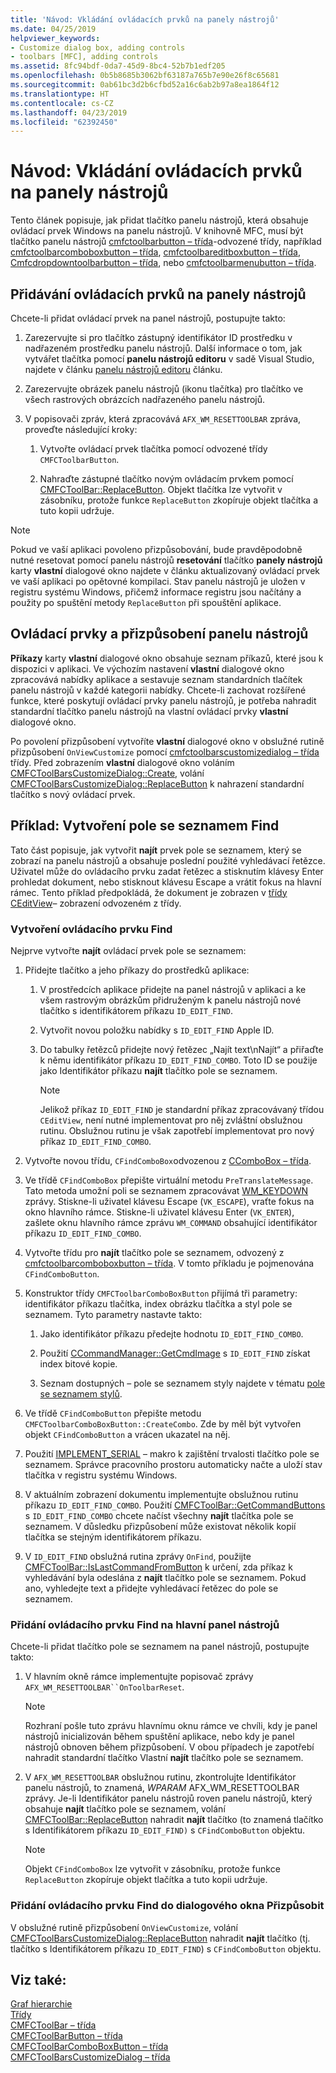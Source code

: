 ```yaml
---
title: 'Návod: Vkládání ovládacích prvků na panely nástrojů'
ms.date: 04/25/2019
helpviewer_keywords:
- Customize dialog box, adding controls
- toolbars [MFC], adding controls
ms.assetid: 8fc94bdf-0da7-45d9-8bc4-52b7b1edf205
ms.openlocfilehash: 0b5b8685b3062bf63187a765b7e90e26f8c65681
ms.sourcegitcommit: 0ab61bc3d2b6cfbd52a16c6ab2b97a8ea1864f12
ms.translationtype: HT
ms.contentlocale: cs-CZ
ms.lasthandoff: 04/23/2019
ms.locfileid: "62392450"
---
```

# <a name="walkthrough-putting-controls-on-toolbars"></a>Návod: Vkládání ovládacích prvků na panely nástrojů

Tento článek popisuje, jak přidat tlačítko panelu nástrojů, která obsahuje ovládací prvek Windows na panelu nástrojů. V knihovně MFC, musí být tlačítko panelu nástrojů [cmfctoolbarbutton – třída](../mfc/reference/cmfctoolbarbutton-class.md)-odvozené třídy, například [cmfctoolbarcomboboxbutton – třída](../mfc/reference/cmfctoolbarcomboboxbutton-class.md), [cmfctoolbareditboxbutton – třída](../mfc/reference/cmfctoolbareditboxbutton-class.md), [Cmfcdropdowntoolbarbutton – třída](../mfc/reference/cmfcdropdowntoolbarbutton-class.md), nebo [cmfctoolbarmenubutton – třída](../mfc/reference/cmfctoolbarmenubutton-class.md).

## <a name="adding-controls-to-toolbars"></a>Přidávání ovládacích prvků na panely nástrojů

Chcete-li přidat ovládací prvek na panel nástrojů, postupujte takto:

1. Zarezervujte si pro tlačítko zástupný identifikátor ID prostředku v nadřazeném prostředku panelu nástrojů. Další informace o tom, jak vytvářet tlačítka pomocí **panelu nástrojů editoru** v sadě Visual Studio, najdete v článku [panelu nástrojů editoru](../windows/toolbar-editor.md) článku.

1. Zarezervujte obrázek panelu nástrojů (ikonu tlačítka) pro tlačítko ve všech rastrových obrázcích nadřazeného panelu nástrojů.

1. V popisovači zpráv, která zpracovává `AFX_WM_RESETTOOLBAR` zpráva, proveďte následující kroky:

   1. Vytvořte ovládací prvek tlačítka pomocí odvozené třídy `CMFCToolbarButton`.

   1. Nahraďte zástupné tlačítko novým ovládacím prvkem pomocí [CMFCToolBar::ReplaceButton](../mfc/reference/cmfctoolbar-class.md#replacebutton). Objekt tlačítka lze vytvořit v zásobníku, protože funkce `ReplaceButton` zkopíruje objekt tlačítka a tuto kopii udržuje.

> [!NOTE]
>  Pokud ve vaší aplikaci povoleno přizpůsobování, bude pravděpodobně nutné resetovat pomocí panelu nástrojů **resetování** tlačítko **panely nástrojů** karty **vlastní** dialogové okno najdete v článku aktualizovaný ovládací prvek ve vaší aplikaci po opětovné kompilaci. Stav panelu nástrojů je uložen v registru systému Windows, přičemž informace registru jsou načítány a použity po spuštění metody `ReplaceButton` při spouštění aplikace.

## <a name="toolbar-controls-and-customization"></a>Ovládací prvky a přizpůsobení panelu nástrojů

**Příkazy** karty **vlastní** dialogové okno obsahuje seznam příkazů, které jsou k dispozici v aplikaci. Ve výchozím nastavení **vlastní** dialogové okno zpracovává nabídky aplikace a sestavuje seznam standardních tlačítek panelu nástrojů v každé kategorii nabídky. Chcete-li zachovat rozšířené funkce, které poskytují ovládací prvky panelu nástrojů, je potřeba nahradit standardní tlačítko panelu nástrojů na vlastní ovládací prvky **vlastní** dialogové okno.

Po povolení přizpůsobení vytvoříte **vlastní** dialogové okno v obslužné rutině přizpůsobení `OnViewCustomize` pomocí [cmfctoolbarscustomizedialog – třída](../mfc/reference/cmfctoolbarscustomizedialog-class.md) třídy. Před zobrazením **vlastní** dialogové okno voláním [CMFCToolBarsCustomizeDialog::Create](../mfc/reference/cmfctoolbarscustomizedialog-class.md#create), volání [CMFCToolBarsCustomizeDialog::ReplaceButton](../mfc/reference/cmfctoolbarscustomizedialog-class.md#replacebutton) k nahrazení standardní tlačítko s nový ovládací prvek.

## <a name="example-creating-a-find-combo-box"></a>Příklad: Vytvoření pole se seznamem Find

Tato část popisuje, jak vytvořit **najít** prvek pole se seznamem, který se zobrazí na panelu nástrojů a obsahuje poslední použité vyhledávací řetězce. Uživatel může do ovládacího prvku zadat řetězec a stisknutím klávesy Enter prohledat dokument, nebo stisknout klávesu Escape a vrátit fokus na hlavní rámec. Tento příklad předpokládá, že dokument je zobrazen v [třídy CEditView](../mfc/reference/ceditview-class.md)– zobrazení odvozeném z třídy.

### <a name="creating-the-find-control"></a>Vytvoření ovládacího prvku Find

Nejprve vytvořte **najít** ovládací prvek pole se seznamem:

1. Přidejte tlačítko a jeho příkazy do prostředků aplikace:

   1. V prostředcích aplikace přidejte na panel nástrojů v aplikaci a ke všem rastrovým obrázkům přidruženým k panelu nástrojů nové tlačítko s identifikátorem příkazu `ID_EDIT_FIND`.

   1. Vytvořit novou položku nabídky s `ID_EDIT_FIND` Apple ID.

   1. Do tabulky řetězců přidejte nový řetězec „Najít text\nNajít“ a přiřaďte k němu identifikátor příkazu `ID_EDIT_FIND_COMBO`. Toto ID se použije jako Identifikátor příkazu **najít** tlačítko pole se seznamem.

        > [!NOTE]
        > Jelikož příkaz `ID_EDIT_FIND` je standardní příkaz zpracovávaný třídou `CEditView`, není nutné implementovat pro něj zvláštní obslužnou rutinu.  Obslužnou rutinu je však zapotřebí implementovat pro nový příkaz `ID_EDIT_FIND_COMBO`.

1. Vytvořte novou třídu, `CFindComboBox`odvozenou z [CComboBox – třída](../mfc/reference/ccombobox-class.md).

1. Ve třídě `CFindComboBox` přepište virtuální metodu `PreTranslateMessage`. Tato metoda umožní poli se seznamem zpracovávat [WM_KEYDOWN](/windows/desktop/inputdev/wm-keydown) zprávy. Stiskne-li uživatel klávesu Escape (`VK_ESCAPE`), vraťte fokus na okno hlavního rámce. Stiskne-li uživatel klávesu Enter (`VK_ENTER`), zašlete oknu hlavního rámce zprávu `WM_COMMAND` obsahující identifikátor příkazu `ID_EDIT_FIND_COMBO`.

1. Vytvořte třídu pro **najít** tlačítko pole se seznamem, odvozený z [cmfctoolbarcomboboxbutton – třída](../mfc/reference/cmfctoolbarcomboboxbutton-class.md). V tomto příkladu je pojmenována `CFindComboButton`.

1. Konstruktor třídy `CMFCToolbarComboBoxButton` přijímá tři parametry: identifikátor příkazu tlačítka, index obrázku tlačítka a styl pole se seznamem. Tyto parametry nastavte takto:

   1. Jako identifikátor příkazu předejte hodnotu `ID_EDIT_FIND_COMBO`.

   1. Použití [CCommandManager::GetCmdImage](reference/internal-classes.md) s `ID_EDIT_FIND` získat index bitové kopie.

   1. Seznam dostupných – pole se seznamem styly najdete v tématu [pole se seznamem stylů](../mfc/reference/styles-used-by-mfc.md#combo-box-styles).

1. Ve třídě `CFindComboButton` přepište metodu `CMFCToolbarComboBoxButton::CreateCombo`. Zde by měl být vytvořen objekt `CFindComboButton` a vrácen ukazatel na něj.

1. Použití [IMPLEMENT_SERIAL](../mfc/reference/run-time-object-model-services.md#implement_serial) – makro k zajištění trvalosti tlačítko pole se seznamem. Správce pracovního prostoru automaticky načte a uloží stav tlačítka v registru systému Windows.

1. V aktuálním zobrazení dokumentu implementujte obslužnou rutinu příkazu `ID_EDIT_FIND_COMBO`. Použití [CMFCToolBar::GetCommandButtons](../mfc/reference/cmfctoolbar-class.md#getcommandbuttons) s `ID_EDIT_FIND_COMBO` chcete načíst všechny **najít** tlačítka pole se seznamem. V důsledku přizpůsobení může existovat několik kopií tlačítka se stejným identifikátorem příkazu.

1. V `ID_EDIT_FIND` obslužná rutina zprávy `OnFind`, použijte [CMFCToolBar::IsLastCommandFromButton](../mfc/reference/cmfctoolbar-class.md#islastcommandfrombutton) k určení, zda příkaz k vyhledávání byla odeslána z **najít** tlačítko pole se seznamem. Pokud ano, vyhledejte text a přidejte vyhledávací řetězec do pole se seznamem.

### <a name="adding-the-find-control-to-the-main-toolbar"></a>Přidání ovládacího prvku Find na hlavní panel nástrojů

Chcete-li přidat tlačítko pole se seznamem na panel nástrojů, postupujte takto:

1. V hlavním okně rámce implementujte popisovač zprávy `AFX_WM_RESETTOOLBAR``OnToolbarReset`.

    > [!NOTE]
    > Rozhraní pošle tuto zprávu hlavnímu oknu rámce ve chvíli, kdy je panel nástrojů inicializován během spuštění aplikace, nebo kdy je panel nástrojů obnoven během přizpůsobení. V obou případech je zapotřebí nahradit standardní tlačítko Vlastní **najít** tlačítko pole se seznamem.

1. V `AFX_WM_RESETTOOLBAR` obslužnou rutinu, zkontrolujte Identifikátor panelu nástrojů, to znamená, *WPARAM* AFX_WM_RESETTOOLBAR zprávy. Je-li Identifikátor panelu nástrojů roven panelu nástrojů, který obsahuje **najít** tlačítko pole se seznamem, volání [CMFCToolBar::ReplaceButton](../mfc/reference/cmfctoolbar-class.md#replacebutton) nahradit **najít** tlačítko (to znamená tlačítko s Identifikátorem příkazu `ID_EDIT_FIND)` s `CFindComboButton` objektu.

    > [!NOTE]
    > Objekt `CFindComboBox` lze vytvořit v zásobníku, protože funkce `ReplaceButton` zkopíruje objekt tlačítka a tuto kopii udržuje.

### <a name="adding-the-find-control-to-the-customize-dialog-box"></a>Přidání ovládacího prvku Find do dialogového okna Přizpůsobit

V obslužné rutině přizpůsobení `OnViewCustomize`, volání [CMFCToolBarsCustomizeDialog::ReplaceButton](../mfc/reference/cmfctoolbarscustomizedialog-class.md#replacebutton) nahradit **najít** tlačítko (tj. tlačítko s Identifikátorem příkazu `ID_EDIT_FIND`) s `CFindComboButton` objektu.

## <a name="see-also"></a>Viz také:

[Graf hierarchie](../mfc/hierarchy-chart.md)<br/>
[Třídy](../mfc/reference/mfc-classes.md)<br/>
[CMFCToolBar – třída](../mfc/reference/cmfctoolbar-class.md)<br/>
[CMFCToolBarButton – třída](../mfc/reference/cmfctoolbarbutton-class.md)<br/>
[CMFCToolBarComboBoxButton – třída](../mfc/reference/cmfctoolbarcomboboxbutton-class.md)<br/>
[CMFCToolBarsCustomizeDialog – třída](../mfc/reference/cmfctoolbarscustomizedialog-class.md)
